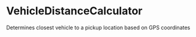 # VehicleDistanceCalculator
Determines closest vehicle to a pickup location based on GPS coordinates
